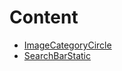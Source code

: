
# Content

* [ImageCategoryCircle](./readmes/imageCategoryCircle.md)  
* [SearchBarStatic](./readmes/searchBarStatic.md)
